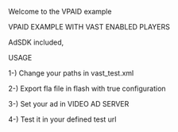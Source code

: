 Welcome to the VPAID example

VPAID EXAMPLE WITH VAST ENABLED PLAYERS

AdSDK included,

USAGE

1-) Change your paths in vast_test.xml 

2-) Export fla file in flash with true configuration 

3-) Set your ad in VIDEO AD SERVER 

4-) Test it in your defined test url